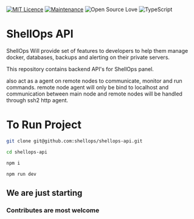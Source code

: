 [![MIT Licence](https://badges.frapsoft.com/os/mit/mit.svg?v=103)](https://opensource.org/licenses/mit-license.php)
[![Maintenance](https://img.shields.io/badge/Maintained%3F-yes-green.svg)](https://GitHub.com/shellops/shellops-api/graphs/commit-activity)
![Open Source Love](https://badges.frapsoft.com/os/v1/open-source.png?v=103)
![TypeScript](https://badges.frapsoft.com/typescript/love/typescript.svg?v=101)

# ShellOps API

ShellOps Will provide set of features to developers to help them manage docker, databases, backups and alerting on their private servers.

This repository contains backend API's for ShellOps panel.

also act as a agent on remote nodes to communicate, monitor and run commands. remote node agent will only be bind to localhost and communication between main node and remote nodes will be handled through ssh2 http agent.

# To Run Project

```sh
git clone git@github.com:shellops/shellops-api.git

cd shellops-api

npm i

npm run dev

```

## We are just starting

### Contributes are most welcome
